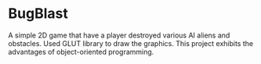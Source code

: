 # BugBlast #

A simple 2D game that have a player destroyed various AI aliens and obstacles.
Used GLUT library to draw the graphics.
This project exhibits the advantages of object-oriented programming.